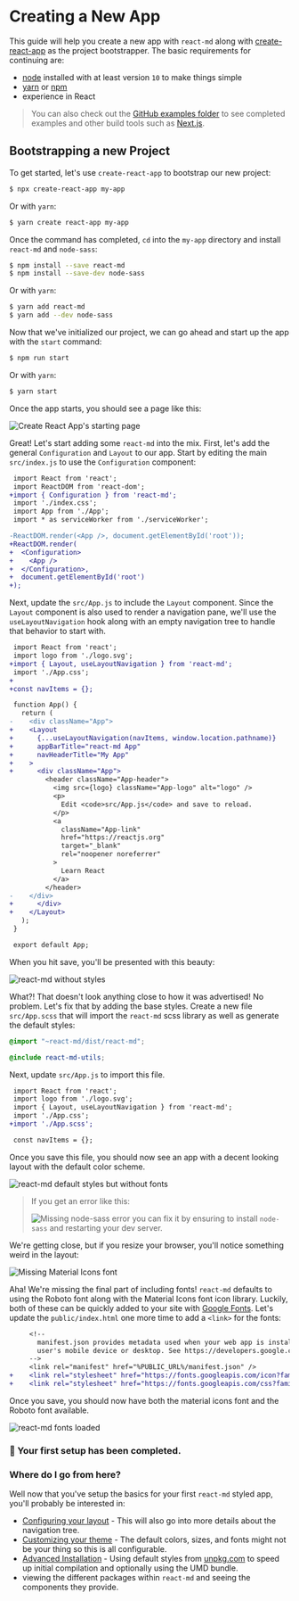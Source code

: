 # Creating a New App

This guide will help you create a new app with `react-md` along with
[create-react-app] as the project bootstrapper. The basic requirements for
continuing are:

- [node] installed with at least version `10` to make things simple
- [yarn] or [npm]
- experience in React

> You can also check out the
> [GitHub examples folder]({{GITHUB_URL}}/tree/master/examples) to see completed
> examples and other build tools such as [Next.js](https://nextjs.org/).

## Bootstrapping a new Project

To get started, let's use `create-react-app` to bootstrap our new project:

```sh
$ npx create-react-app my-app
```

Or with `yarn`:

```sh
$ yarn create react-app my-app
```

Once the command has completed, `cd` into the `my-app` directory and install
`react-md` and `node-sass`:

```sh
$ npm install --save react-md
$ npm install --save-dev node-sass
```

Or with `yarn`:

```sh
$ yarn add react-md
$ yarn add --dev node-sass
```

Now that we've initialized our project, we can go ahead and start up the app
with the `start` command:

```sh
$ npm run start
```

Or with `yarn`:

```sh
$ yarn start
```

Once the app starts, you should see a page like this:

![Create React App's starting page](/creating-a-new-app-1.png)

Great! Let's start adding some `react-md` into the mix. First, let's add the
general `Configuration` and `Layout` to our app. Start by editing the main
`src/index.js` to use the `Configuration` component:

```diff
 import React from 'react';
 import ReactDOM from 'react-dom';
+import { Configuration } from 'react-md';
 import './index.css';
 import App from './App';
 import * as serviceWorker from './serviceWorker';

-ReactDOM.render(<App />, document.getElementById('root'));
+ReactDOM.render(
+  <Configuration>
+    <App />
+  </Configuration>,
+  document.getElementById('root')
+);
```

Next, update the `src/App.js` to include the `Layout` component. Since the
`Layout` component is also used to render a navigation pane, we'll use the
`useLayoutNavigation` hook along with an empty navigation tree to handle that
behavior to start with.

```diff
 import React from 'react';
 import logo from './logo.svg';
+import { Layout, useLayoutNavigation } from 'react-md';
 import './App.css';
+
+const navItems = {};

 function App() {
   return (
-    <div className="App">
+    <Layout
+      {...useLayoutNavigation(navItems, window.location.pathname)}
+      appBarTitle="react-md App"
+      navHeaderTitle="My App"
+    >
+      <div className="App">
         <header className="App-header">
           <img src={logo} className="App-logo" alt="logo" />
           <p>
             Edit <code>src/App.js</code> and save to reload.
           </p>
           <a
             className="App-link"
             href="https://reactjs.org"
             target="_blank"
             rel="noopener noreferrer"
           >
             Learn React
           </a>
         </header>
-    </div>
+      </div>
+    </Layout>
   );
 }

 export default App;
```

When you hit save, you'll be presented with this beauty:

![react-md without styles](/creating-a-new-app-2.png)

What?! That doesn't look anything close to how it was advertised! No problem.
Let's fix that by adding the base styles. Create a new file `src/App.scss` that
will import the `react-md` scss library as well as generate the default styles:

```scss
@import "~react-md/dist/react-md";

@include react-md-utils;
```

Next, update `src/App.js` to import this file.

```diff
 import React from 'react';
 import logo from './logo.svg';
 import { Layout, useLayoutNavigation } from 'react-md';
 import './App.css';
+import './App.scss';

 const navItems = {};
```

Once you save this file, you should now see an app with a decent looking layout
with the default color scheme.

![react-md default styles but without fonts](/creating-a-new-app-3.png)

> If you get an error like this:
>
> ![Missing node-sass error](/creating-a-new-app-node-sass-error.png) you can
> fix it by ensuring to install `node-sass` and restarting your dev server.

We're getting close, but if you resize your browser, you'll notice something
weird in the layout:

![Missing Material Icons font](/creating-a-new-app-missing-icon-font.png)

Aha! We're missing the final part of including fonts! `react-md` defaults to
using the Roboto font along with the Material Icons font icon library. Luckily,
both of these can be quickly added to your site with [Google Fonts]. Let's
update the `public/index.html` one more time to add a `<link>` for the fonts:

```diff
     <!--
       manifest.json provides metadata used when your web app is installed on a
       user's mobile device or desktop. See https://developers.google.com/web/fundamentals/web-app-manifest/
     -->
     <link rel="manifest" href="%PUBLIC_URL%/manifest.json" />
+    <link rel="stylesheet" href="https://fonts.googleapis.com/icon?family=Material+Icons" />
+    <link rel="stylesheet" href="https://fonts.googleapis.com/css?family=Roboto:400,500:700&display=swap" />
```

Once you save, you should now have both the material icons font and the Roboto
font available.

![react-md fonts loaded](/creating-a-new-app-complete.png)

### :tada: Your first setup has been completed.

### Where do I go from here?

Well now that you've setup the basics for your first `react-md` styled app,
you'll probably be interested in:

- [Configuring your layout] - This will also go into more details about the
  navigation tree.
- [Customizing your theme] - The default colors, sizes, and fonts might not be
  your thing so this is all configurable.
- [Advanced Installation] - Using default styles from [unpkg.com] to speed up
  initial compilation and optionally using the UMD bundle.
- viewing the different packages within `react-md` and seeing the components
  they provide.

[node]: https://nodejs.org
[npm]: https://docs.npmjs.com/about-npm/
[yarn]: https://yarnpkg.com
[roboto font]: https://fonts.google.com/specimen/Roboto
[google fonts]: https://fonts.google.com/
[material icons font]: https://material.io/resources/icons/
[create-react-app]: https://reactjs.org/docs/create-a-new-react-app.html
[unpkg.com]: https://unpkg.com
[configuring your layout]: /guides/configuring-your-layout
[customizing your theme]: /guides/customizing-your-theme
[advanced installation]: /guides/advanced-installation
